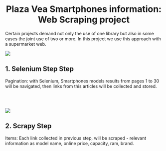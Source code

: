 <h1 align="center">
  Plaza Vea Smartphones information: Web Scraping project
</h1>

Certain projects demand not only the use of one library but also in some cases the joint use of two or more.
In this project we use this approach with a supermarket web.

<img src="https://softwarereviews.s3.amazonaws.com/production/favicons/offerings/7361/original/1_v7l9L2x3DkOzcnAhDbYNmQ.png">
<h2>1. Selenium Step Step</h2>
Pagination: with Selenium, Smartphones models results from pages 1 to 30 will be navigated, then links from this articles will be collected and stored.

<br></br>

<img src="https://scrapy.org/img/scrapylogo.png">
<h2>2. Scrapy Step</h2>
Items: Each link collected in previous step, will be scraped - relevant information as model name, online price, capacity, ram, brand.
